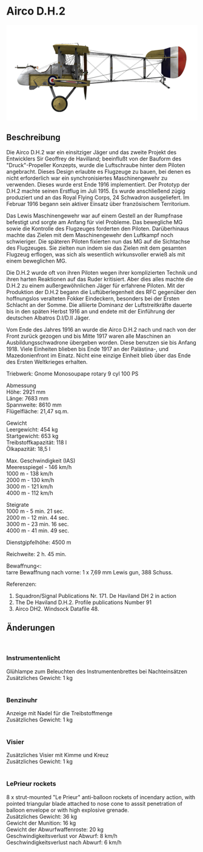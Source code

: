 # Airco D.H.2  
  
![aircodh2](../images/aircodh2.png)  
  
## Beschreibung  
  
Die Airco D.H.2 war ein einsitziger Jäger und das zweite Projekt des Entwicklers Sir Geoffrey de Havilland; beeinflußt von der Bauform des "Druck"-Propeller Konzepts, wurde die Luftschraube hinter dem Piloten angebracht. Dieses Design erlaubte es Flugzeuge zu bauen, bei denen es nicht erforderlich war ein synchronisiertes Maschinengewehr zu verwenden. Dieses wurde erst Ende 1916 implementiert. Der Prototyp der D.H.2 machte seinen Erstflug im Juli 1915. Es wurde anschließend zügig produziert und an das Royal Flying Corps, 24 Schwadron ausgeliefert. Im Februar 1916 begann sein aktiver Einsatz über französischem Territorium.  
  
Das Lewis Maschinengewehr war auf einem Gestell an der Rumpfnase befestigt und sorgte am Anfang für viel Probleme. Das bewegliche MG sowie die Kontrolle des Flugzeuges forderten den Piloten. Darüberhinaus machte das Zielen mit dem Maschinengewehr den Luftkampf noch schwieriger. Die späteren Piloten fixierten nun das MG auf die Sichtachse des Flugzeuges. Sie zielten nun indem sie das Zielen mit dem gesamten Flugzeug erflogen, was sich als wesentlich wirkunsvoller erwieß als mit einem beweglichen MG.  
  
Die D.H.2 wurde oft von ihren Piloten wegen ihrer komplizierten Technik und ihren harten Reaktionen auf das Ruder kritisiert. Aber dies alles machte die D.H.2 zu einem außergewöhnlichen Jäger für erfahrene Piloten. Mit der Produktion der D.H.2 begann die Luftüberlegenheit des RFC gegenüber den hoffnungslos veralteten Fokker Eindeckern, besonders bei der Ersten Schlacht an der Somme. Die alliierte Dominanz der Luftstreitkräfte dauerte bis in den späten Herbst 1916 an und endete mit der Einführung der deutschen Albatros D.I/D.II Jäger.  
  
Vom Ende des Jahres 1916 an wurde die Airco D.H.2 nach und nach von der Front zurück gezogen und bis Mitte 1917 waren alle Maschinen an Ausbildungsschwadrone übergeben worden. Diese benutzen sie bis Anfang 1918. Viele Einheiten blieben bis Ende 1917 an der Palästina-, und Mazedonienfront im Einatz. Nicht eine einzige Einheit blieb über das Ende des Ersten Weltkrieges erhalten.  
  
  
Triebwerk: Gnome Monosoupape rotary 9 cyl 100 PS  
  
Abmessung  
Höhe: 2921 mm  
Länge: 7683 mm  
Spannweite: 8610 mm  
Flügelfläche: 21,47 sq.m.  
  
Gewicht  
Leergewicht: 454 kg  
Startgewicht: 653 kg  
Treibstoffkapazität: 118 l  
Ölkapazität: 18,5 l  
  
Max. Geschwindigkeit (IAS)  
Meeresspiegel - 146 km/h  
 1000 m - 138 km/h  
 2000 m - 130 km/h  
 3000 m - 121 km/h  
 4000 m - 112 km/h  
  
Steigrate  
1000 m -  5 min. 21 sec.  
2000 m - 12 min. 44 sec.  
3000 m - 23 min. 16 sec.  
4000 m - 41 min. 49 sec.  
  
Dienstgipfelhöhe: 4500 m  
  
Reichweite: 2 h. 45 min.  
  
Bewaffnung<:  
tarre Bewaffnung nach vorne: 1 x 7,69 mm Lewis gun, 388 Schuss.  
  
Referenzen:  
1) Squadron/Signal Publications Nr. 171. De Haviland DH 2 in action  
2) The De Haviland D.H.2. Profile publications Number 91  
3) Airco DH2. Windsock Datafile 48.  
  
## Änderungen  
  ﻿
  
### Instrumentenlicht  
  
Glühlampe zum Beleuchten des Instrumentenbrettes bei Nachteinsätzen  
Zusätzliches Gewicht: 1 kg  
  ﻿
  
### Benzinuhr  
  
Anzeige mit Nadel für die Treibstoffmenge  
Zusätzliches Gewicht: 1 kg  
  ﻿
  
### Visier  
  
Zusätzliches Visier mit Kimme und Kreuz  
Zusätzliches Gewicht: 1 kg  
  ﻿
  
### LePrieur rockets  
  
8 x strut-mounted "Le Prieur" anti-balloon rockets of incendary action, with pointed triangular blade attached to nose cone to asssit penetration of balloon envelope or with high explosive grenade.  
Zusätzliches Gewicht: 36 kg  
Gewicht der Munition: 16 kg  
Gewicht der Abwurfwaffenroste: 20 kg  
Geschwindigkeitsverlust vor Abwurf: 8 km/h  
Geschwindigkeitsverlust nach Abwurf: 6 km/h  
